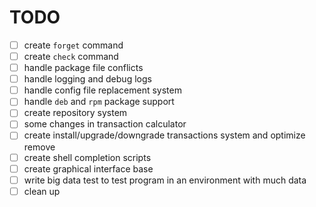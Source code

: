 
# TODO

- [ ] create `forget` command
- [ ] create `check` command
- [ ] handle package file conflicts
- [ ] handle logging and debug logs
- [ ] handle config file replacement system
- [ ] handle `deb` and `rpm` package support
- [ ] create repository system
- [ ] some changes in transaction calculator
- [ ] create install/upgrade/downgrade transactions system and optimize remove
- [ ] create shell completion scripts
- [ ] create graphical interface base
- [ ] write big data test to test program in an environment with much data
- [ ] clean up
